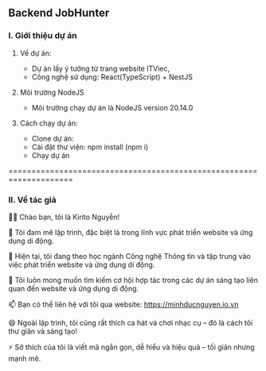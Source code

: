 ## Backend JobHunter

### I. Giới thiệu dự án
1. Về dự án:
   - Dự án lấy ý tưởng từ trang website ITViec,
   - Công nghệ sử dụng: React(TypeScript) + NestJS
   
2. Môi trường NodeJS
   - Môi trường chạy dự án là NodeJS version 20.14.0
   
3. Cách chạy dự án:
   - Clone dự án:
   - Cài đặt thư viện: npm install (npm i)
   - Chạy dự án

====================================================================

### II. Về tác giả
👋👋 Chào bạn, tôi là Kirito Nguyễn!

👀 Tôi đam mê lập trình, đặc biệt là trong lĩnh vực phát triển website và ứng dụng di động.

🌱 Hiện tại, tôi đang theo học ngành Công nghệ Thông tin và tập trung vào việc phát triển website và ứng dụng di động.

💞️ Tôi luôn mong muốn tìm kiếm cơ hội hợp tác trong các dự án sáng tạo liên quan đến website và ứng dụng di động.

📫 Bạn có thể liên hệ với tôi qua website: https://minhducnguyen.io.vn

😄 Ngoài lập trình, tôi cũng rất thích ca hát và chơi nhạc cụ – đó là cách tôi thư giãn và sáng tạo!

⚡ Sở thích của tôi là viết mã ngắn gọn, dễ hiểu và hiệu quả – tối giản nhưng mạnh mẽ.

